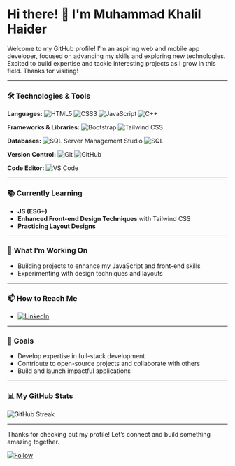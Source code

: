 # Hi there! 👋 I'm **Muhammad Khalil Haider**

Welcome to my GitHub profile! I’m an aspiring web and mobile app developer, focused on advancing my skills and exploring new technologies. Excited to build expertise and tackle interesting projects as I grow in this field. Thanks for visiting!

---

### 🛠️ **Technologies & Tools**

**Languages:** ![HTML5](https://img.shields.io/badge/-HTML5-E34F26?style=flat&logo=html5&logoColor=white) ![CSS3](https://img.shields.io/badge/-CSS3-1572B6?style=flat&logo=css3&logoColor=white) ![JavaScript](https://img.shields.io/badge/-JavaScript-F7DF1E?style=flat&logo=javascript&logoColor=black) ![C++](https://img.shields.io/badge/-C++-00599C?style=flat&logo=c%2B%2B&logoColor=white)

**Frameworks & Libraries:** ![Bootstrap](https://img.shields.io/badge/-Bootstrap-563D7C?style=flat&logo=bootstrap&logoColor=white) ![Tailwind CSS](https://img.shields.io/badge/-Tailwind%20CSS-38B2AC?style=flat&logo=tailwind-css&logoColor=white)

**Databases:** ![SQL Server Management Studio](https://img.shields.io/badge/-SQL%20Server%20Management%20Studio-CC2927?style=flat&logo=microsoft-sql-server&logoColor=white) ![SQL](https://img.shields.io/badge/-SQL-003B57?style=flat&logo=postgresql&logoColor=white)

**Version Control:** ![Git](https://img.shields.io/badge/-Git-F05032?style=flat&logo=git&logoColor=white) ![GitHub](https://img.shields.io/badge/-GitHub-181717?style=flat&logo=github&logoColor=white)

**Code Editor:** ![VS Code](https://img.shields.io/badge/-Visual%20Studio%20Code-007ACC?style=flat&logo=visual-studio-code&logoColor=white)

---

### 📚 **Currently Learning**

- **JS (ES6+)**
- **Enhanced Front-end Design Techniques** with Tailwind CSS
- **Practicing Layout Designs**

---

### 🌱 **What I’m Working On**

- Building projects to enhance my JavaScript and front-end skills
- Experimenting with design techniques and layouts

---

### 📫 **How to Reach Me**

- [![LinkedIn](https://img.shields.io/badge/-LinkedIn-0A66C2?style=flat&logo=linkedin&logoColor=white)](https://www.linkedin.com/in/mkhalilhaider/)

---

### 🚀 **Goals**

- Develop expertise in full-stack development
- Contribute to open-source projects and collaborate with others
- Build and launch impactful applications

---

### 📊 **My GitHub Stats**

![GitHub Streak](https://github-readme-streak-stats.herokuapp.com/?user=mkhalilhaider&theme=radical)

---

Thanks for checking out my profile! Let’s connect and build something amazing together. 

[![Follow](https://img.shields.io/github/followers/mkhalilhaider?style=social)](https://github.com/mkhalilhaider)
